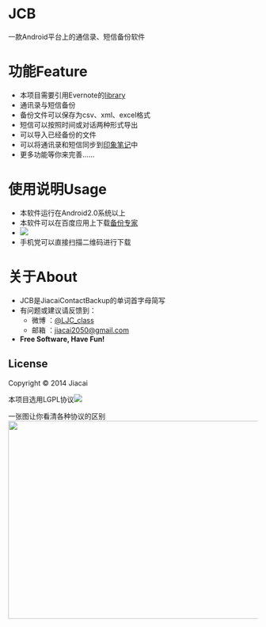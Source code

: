 JCB
==============
一款Android平台上的通信录、短信备份软件
 
功能Feature
=========
- 本项目需要引用Evernote的[library](https://github.com/evernote/evernote-sdk-android#using-the-sdk-in-your-app)
- 通讯录与短信备份
- 备份文件可以保存为csv、xml、excel格式
- 短信可以按照时间或对话两种形式导出
- 可以导入已经备份的文件
- 可以将通讯录和短信同步到[印象笔记](http://www.yinxiang.com/)中
- 更多功能等你来完善……

使用说明Usage 
=========
- 本软件运行在Android2.0系统以上
- 本软件可以在百度应用上下载[备份专家](http://as.baidu.com/a/item?docid=3029345)
- ![](http://hiphotos.baidu.com/wisegame/pic/item/2cc2d5628535e5dd51fdff9e77c6a7efcf1b629a.jpg)
- 手机党可以直接扫描二维码进行下载


关于About
=========
- JCB是JiacaiContactBackup的单词首字母简写
- 有问题或建议请反馈到：
    - 微博 ：[@LJC_class](http://weibo.com/liujiacai/)
    - 邮箱 ：jiacai2050@gmail.com  
- **Free Software, Have Fun!**

License
-------
Copyright © 2014 Jiacai

本项目选用LGPL协议<a href="http://www.gnu.org/licenses/lgpl.html"><img src="https://www.gnu.org/graphics/lgplv3-147x51.png"/></a>

一张图让你看清各种协议的区别
<img src="http://image.beekka.com/blog/201105/free_software_licenses.png" width="600px" height="400px"/>